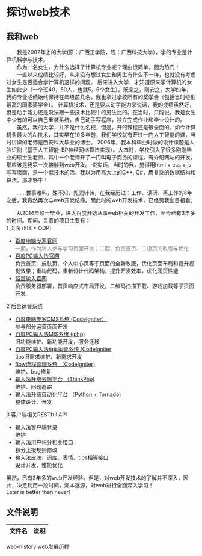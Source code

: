 # 探讨web技术

## 我和web
&emsp;&emsp;我是2002年上的大学(原：广西工学院，现：广西科技大学），学的专业是计算机科学与技术。  
&emsp;&emsp;作为一名女生，为什么选择了计算机专业呢？理由很简单，因为热门！  
&emsp;&emsp;一直以来成绩比较好，从来没有想过女生和男生有什么不一样，也就没有考虑过女生是否适合学计算机这样的问题。
后来进入大学，才知道原来学计算机的女生如此少（一个班40，50人，也就5，6个女生）。既来之，则安之，大学四年，我的专业成绩始终保持在年级前几名，我也拿过学校所有的奖学金（包括当时级别最高的国家奖学金）。
计算机技术，还是要以动手能力来说话，我的成绩虽然好，但是动手能力还是没法跟一些技术比较牛的男生比的。在当时，只能说，我是女生中少有的可以自己重装系统，自己动手写程序，独立完成作业和毕业设计的。
&emsp;&emsp;虽然，我的大学，并不是什么名校，但是，开的课程还是很全面的。如今计算机业最火的AI技术，其实早在10多年前，我们学校就有开过一门人工智能的课，当时讲课的老师是西安科大毕业的博士。
2006年，我本科毕业时做的设计课题是人脸识别（基于人工智能-BP神经网络算法实现）。大四时，学校引入了很多刚刚毕业的硕士生老师，其中一个老师开了一门叫电子商务的课程，有介绍网站的开发，那应该是我第一次接触到web开发。
说实话，当时的我，觉得用html + css + js 写写页面，是一个低技术的活，我以为用高大上的C++, C#，用复杂的数据结构和算法，那才够牛！

&emsp;&emsp;......世事难料，殊不知，兜兜转转，在我经历过：工作、读研、再工作的8年之后，我竟然再次与web开发结缘。而此时的web开发技术，已经另我刮目相看。

&emsp;&emsp;从2014年硕士毕业，进入百度开始从事web相关的开发工作，至今已有3年多的时间。期间，负责的项目主要有：  
1 页面 (FIS + ODP)
* [百度电脑专家官网](http://zj.baidu.com/)       
    <font color=gray>一期，作为新人参与学习页面开发；二期，负责首页、二级页的改版与优化</font>
* [百度PC输入法官网](https://shurufa.baidu.com/)     
    负责首页、皮肤页、个人中心页等子页面的全新改版，优化页面布局和提升视觉效果；重构代码，重新设计代码架构，提升开发效率，优化网页性能
* [袋鼠输入官网](http://daishu.baidu.com/)     
    负责服务器部署，首页响应式布局开发，二维码扫描下载、游戏加载等子页面开发

2 后台运营系统
* [百度电脑专家CMS系统 (CodeIgniter）](https://codeigniter.org.cn/)  
    参与部分运营页面开发
* [百度PC输入法MIS系统 (iphp)](http://www.ideawu.net/blog/archives/828.html)         
    旧功能维护、新功能开发，服务迁移
* [百度PC输入法tips运营系统 (CodeIgniter](https://codeigniter.org.cn/)  
    tips旧需求维护、新需求开发
* [flow流程管理系统 （CodeIgniter)](https://codeigniter.org.cn/)   
    维护、bug修复
* [输入法升级云锦平台 （ThinkPhp)](http://www.thinkphp.cn/)      
    维护、问题追踪
* [输入法升级自动化平台 （Python + Tornado)](http://www.tornadoweb.cn/)  
    整体设计、开发

3 客户端相关RESTful API
* 输入法客户端登录         
    维护
* 输入法用户积分相关接口    
    积分上报规则修改
* 输入法皮肤、词库、表情、tips相等接口  
    设计开发、性能优化

虽然，已有3年多的web开发经验。但是，对web开发技术的了解并不深入，因此，决定利用一段时间，溯本逐源，对web进行全面深入学习！  
Later is better than never!

## 文件说明
文件名 |说明  
------------ | ---------- 
web-history   web发展历程
